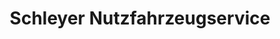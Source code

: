 ---
title: "Schleyer Nutzfahrzeugservice"
url: /kempten-allgaeu/schleyer-nutzfahrzeugservice/
shop: Autowerkstatt
---